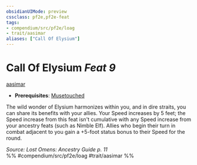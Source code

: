 ```yaml
---
obsidianUIMode: preview
cssclass: pf2e,pf2e-feat
tags:
- compendium/src/pf2e/loag
- trait/aasimar
aliases: ["Call Of Elysium"]
---
```

# Call Of Elysium  *Feat 9*  
[aasimar](../../rules/traits/aasimar-apg.md)  

- **Prerequisites**: [Musetouched](musetouched-apg.md)

The wild wonder of Elysium harmonizes within you, and in dire straits, you can share its benefits with your allies. Your Speed increases by 5 feet; the Speed increase from this feat isn't cumulative with any Speed increase from your ancestry feats (such as Nimble Elf). Allies who begin their turn in combat adjacent to you gain a +5-foot status bonus to their Speed for the round.

*Source: Lost Omens: Ancestry Guide p. 11*  
%% #compendium/src/pf2e/loag #trait/aasimar %%
